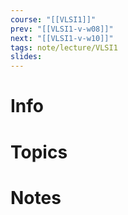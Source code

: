 ```yaml
---
course: "[[VLSI1]]"
prev: "[[VLSI1-v-w08]]"
next: "[[VLSI1-v-w10]]"
tags: note/lecture/VLSI1
slides:
---
```



# Info


# Topics


# Notes